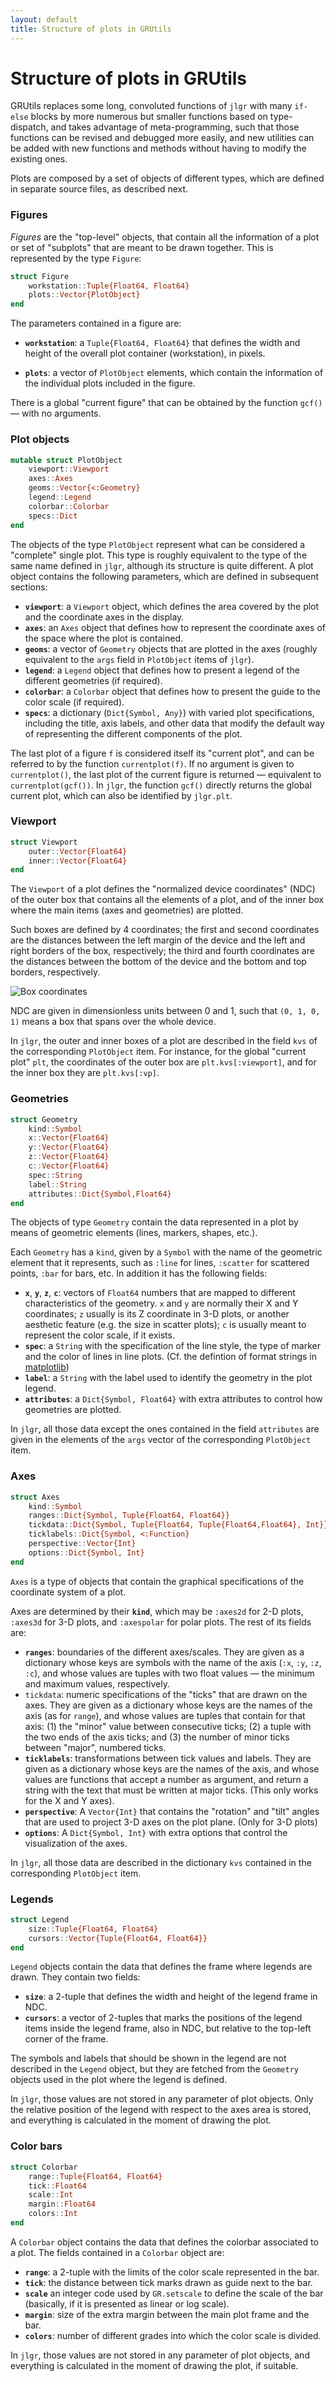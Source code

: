 ```yaml
---
layout: default
title: Structure of plots in GRUtils
---
```

# Structure of plots in GRUtils

GRUtils replaces some long, convoluted functions of `jlgr` with many `if-else` blocks by more numerous but smaller functions based on type-dispatch, and takes advantage of meta-programming, such that those functions can be revised and debugged more easily, and new utilities can be added with new functions and methods without having to modify the existing ones.

Plots are composed by a set of objects of different types, which are defined in separate source files, as described next.

### Figures

*Figures* are the "top-level" objects, that contain all the information of a plot or set of "subplots" that are meant to be drawn together. This is represented by the type `Figure`:

```julia
struct Figure
    workstation::Tuple{Float64, Float64}
    plots::Vector{PlotObject}
end
```

The parameters contained in a figure are:

* **`workstation`**: a `Tuple{Float64, Float64}` that defines the width and height of the overall plot container (workstation), in pixels.

* **`plots`**: a vector of `PlotObject` elements, which contain the information of the individual plots included in the figure.

There is a global "current figure" that can be obtained by the function `gcf()` &mdash; with no arguments.

### Plot objects

```julia
mutable struct PlotObject
    viewport::Viewport
    axes::Axes
    geoms::Vector{<:Geometry}
    legend::Legend
    colorbar::Colorbar
    specs::Dict
end
```

The objects of the type `PlotObject` represent what can be considered a "complete" single plot. This type is roughly equivalent to the type of the same name defined in `jlgr`, although its structure is quite different. A plot object contains the following parameters, which are defined in subsequent sections:

* **`viewport`**: a `Viewport` object, which defines the area covered by the plot and the coordinate axes in the display.
* **`axes`**: an `Axes` object that defines how to represent the coordinate axes of the space where the plot is contained.
* **`geoms`**: a vector of `Geometry` objects that are plotted in the axes (roughly equivalent to the `args` field in `PlotObject` items of `jlgr`).
* **`legend`**: a `Legend` object that defines how to present a legend of the different geometries (if required).
* **`colorbar`**: a `Colorbar` object that defines how to present the guide to the color scale (if required).
* **`specs`**: a dictionary (`Dict{Symbol, Any}`) with varied plot specifications, including the title, axis labels, and other data that modify the default way of representing the different components of the plot.

The last plot of a figure `f` is considered itself its "current plot", and can be referred to by the function `currentplot(f)`. If no argument is given to `currentplot()`, the last plot of the current figure is returned &mdash; equivalent to `currentplot(gcf())`. In `jlgr`, the function `gcf()` directly returns the global current plot, which can also be identified by `jlgr.plt`.

### Viewport

```julia
struct Viewport
    outer::Vector{Float64}
    inner::Vector{Float64}
end
```

The `Viewport` of a plot defines the "normalized device coordinates" (NDC) of the outer box that contains all the elements of a plot, and of the inner box where the main items (axes and geometries) are plotted.

Such boxes are defined by 4 coordinates; the first and second coordinates are the distances between the left margin of the device and the left and right borders of the box, respectively; the third and fourth coordinates are the distances between the bottom of the device and the bottom and top borders, respectively.

![Box coordinates](img/boxcoordinates.png)

NDC are given in dimensionless units between 0 and 1, such that `(0, 1, 0, 1)` means a box that spans over the whole device.

In `jlgr`, the outer and inner boxes of a plot are described in the field `kvs` of the corresponding `PlotObject` item. For instance, for the global "current plot" `plt`, the coordinates of the outer box are `plt.kvs[:viewport]`, and for the inner box they are `plt.kvs[:vp]`.

### Geometries

```julia
struct Geometry
    kind::Symbol
    x::Vector{Float64}
    y::Vector{Float64}
    z::Vector{Float64}
    c::Vector{Float64}
    spec::String
    label::String
    attributes::Dict{Symbol,Float64}
end
```

The objects of type `Geometry` contain the data represented in a plot by means of geometric elements (lines, markers, shapes, etc.).

Each `Geometry` has a `kind`, given by a `Symbol` with the name of the geometric element that it represents, such as `:line` for lines, `:scatter` for scattered points, `:bar` for bars, etc. In addition it has the following fields:

* **`x`**, **`y`**, **`z`**, **`c`**: vectors of `Float64` numbers that are mapped to different characteristics of the geometry. `x` and `y` are normally their X and Y coordinates; `z` usually is its Z coordinate in 3-D plots, or another aesthetic feature (e.g. the size in scatter plots); `c` is usually meant to represent the color scale, if it exists.
* **`spec`**: a `String` with the specification of the line style, the type of marker and the color of lines in line plots. (Cf. the defintion of format strings in [matplotlib](https://matplotlib.org/3.1.1/api/_as_gen/matplotlib.pyplot.plot.html))
* **`label`**: a `String` with the label used to identify the geometry in the plot legend.
* **`attributes`**: a `Dict{Symbol, Float64}` with extra attributes to control how geometries are plotted.

In `jlgr`, all those data except the ones contained in the field `attributes` are given in the elements of the `args` vector of the corresponding `PlotObject` item.

### Axes

```julia
struct Axes
    kind::Symbol
    ranges::Dict{Symbol, Tuple{Float64, Float64}}
    tickdata::Dict{Symbol, Tuple{Float64, Tuple{Float64,Float64}, Int}}
    ticklabels::Dict{Symbol, <:Function}
    perspective::Vector{Int}
    options::Dict{Symbol, Int}
end
```

`Axes` is a type of objects that contain the graphical specifications of the coordinate system of a plot.

Axes are determined by their **`kind`**, which may be `:axes2d` for 2-D plots, `:axes3d` for 3-D plots, and `:axespolar` for polar plots. The rest of its fields are:

* **`ranges`**: boundaries of the different axes/scales. They are given as a dictionary whose keys are symbols with the name of the axis (`:x`, `:y`, `:z`, `:c`), and whose values are tuples with two float values &mdash; the minimum and maximum values, respectively.
* `tickdata`: numeric specifications of the "ticks" that are drawn on the axes. They are given as a dictionary whose keys are the names of the axis (as for `range`), and whose values are tuples that contain for that axis: (1) the "minor" value between consecutive ticks; (2) a tuple with the two ends of the axis ticks; and (3) the number of minor ticks between "major", numbered ticks.
* **`ticklabels`**: transformations between tick values and labels. They are given as a dictionary whose keys are the names of the axis, and whose values are functions that accept a number as argument, and return a string with the text that must be written at major ticks. (This only works for the X and Y axes).
* **`perspective`**: A `Vector{Int}` that contains the "rotation" and "tilt" angles that are used to project 3-D axes on the plot plane. (Only for 3-D plots)
* **`options`**: A `Dict{Symbol, Int}` with extra options that control the visualization of the axes.

In `jlgr`, all those data are described in the dictionary `kvs` contained in the corresponding `PlotObject` item.

### Legends

```julia
struct Legend
    size::Tuple{Float64, Float64}
    cursors::Vector{Tuple{Float64, Float64}}
end
```

`Legend` objects contain the data that defines the frame where legends are drawn. They contain two fields:

* **`size`**: a 2-tuple that defines the width and height of the legend frame in NDC.
* **`cursors`**: a vector of 2-tuples that marks the positions of the legend items inside the legend frame, also in NDC, but relative to the top-left corner of the frame.

The symbols and labels that should be shown in the legend are not described in the `Legend` object, but they are fetched from the `Geometry` objects used in the plot where the legend is defined.

In `jlgr`, those values are not stored in any parameter of plot objects. Only the relative position of the legend with respect to the axes area is stored, and everything is calculated in the moment of drawing the plot.

### Color bars

```julia
struct Colorbar
    range::Tuple{Float64, Float64}
    tick::Float64
    scale::Int
    margin::Float64
    colors::Int
end
```

A `Colorbar` object contains the data that defines the colorbar associated to a plot. The fields contained in a `Colorbar` object are:

* **`range`**: a 2-tuple with the limits of the color scale represented in the bar.
* **`tick`**: the distance between tick marks drawn as guide next to the bar.
* **`scale`** an integer code used by `GR.setscale` to define the scale of the bar (basically, if it is presented as linear or log scale).
* **`margin`**: size of the extra margin between the main plot frame and the bar.
* **`colors`**: number of different grades into which the color scale is divided.

In `jlgr`, those values are not stored in any parameter of plot objects, and everything is calculated in the moment of drawing the plot, if suitable.
